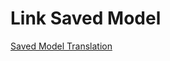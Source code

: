 # Link Saved Model

[Saved Model Translation](https://drive.google.com/drive/folders/1o210-mUP1GSFvIowJuN9DK_rw5sWEo1E?usp=sharing)